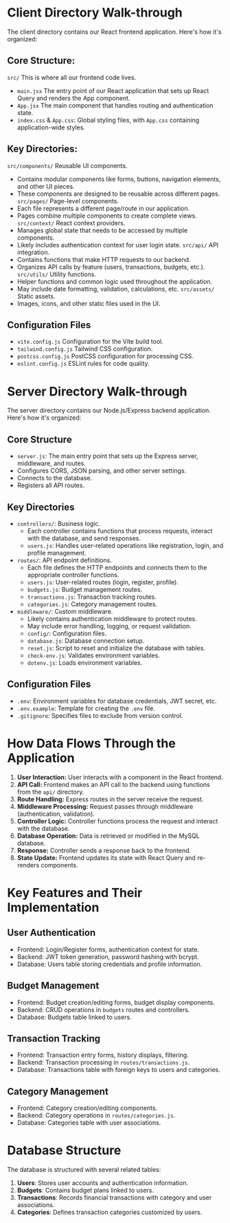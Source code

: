 # Client Directory Walk-through
The client directory contains our React frontend application. Here's how it's organized:

## Core Structure:
`src/` This is where all our frontend code lives.
- `main.jsx` The entry point of our React application that sets up React Query and renders the App component.
- `App.jsx` The main component that handles routing and authentication state.
- `index.css` & `App.css`: Global styling files, with `App.css` containing application-wide styles.

## Key Directories:
`src/components/` Reusable UI components.
- Contains modular components like forms, buttons, navigation elements, and other UI pieces.
- These components are designed to be reusable across different pages.
`src/pages/` Page-level components.
- Each file represents a different page\/route in our application.
- Pages combine multiple components to create complete views.
`src/context/` React context providers.
- Manages global state that needs to be accessed by multiple components.
- Likely includes authentication context for user login state.
`src/api/` API integration.
- Contains functions that make HTTP requests to our backend.
- Organizes API calls by feature (users, transactions, budgets, etc.).
`src/utils/` Utility functions.
- Helper functions and common logic used throughout the application.
- May include date formatting, validation, calculations, etc.
`src/assets/` Static assets.
- Images, icons, and other static files used in the UI.

## Configuration Files
- `vite.config.js` Configuration for the Vite build tool.
- `tailwind.config.js` Tailwind CSS configuration.
- `postcss.config.js` PostCSS configuration for processing CSS.
- `eslint.config.js` ESLint rules for code quality.

# Server Directory Walk-through
The server directory contains our Node.js\/Express backend application. Here's how it's
organized:
## Core Structure
- `server.js`: The main entry point that sets up the Express server, middleware, and routes.
- Configures CORS, JSON parsing, and other server settings.
- Connects to the database.
- Registers all API routes.
## Key Directories
- `controllers/`: Business logic.
	- Each controller contains functions that process requests, interact with the database, and send responses.
	- `users.js`: Handles user-related operations like registration, login, and profile management.
- `routes/`: API endpoint definitions.
	- Each file defines the HTTP endpoints and connects them to the appropriate controller functions.
	- `users.js`: User-related routes (login, register, profile).
	- `budgets.js`: Budget management routes.
	- `transactions.js`: Transaction tracking routes.
	- `categories.js`: Category management routes.
- `middleware/`: Custom middleware.
	- Likely contains authentication middleware to protect routes.
	- May include error handling, logging, or request validation.
	- `config/`: Configuration files.
	- `database.js`: Database connection setup.
	- `reset.js`: Script to reset and initialize the database with tables.
	- `check-env.js`: Validates environment variables.
	- `dotenv.js`: Loads environment variables.
## Configuration Files
- `.env`: Environment variables for database credentials, JWT secret, etc.
- `.env.example`: Template for creating the `.env` file.
- `.gitignore`: Specifies files to exclude from version control.

# How Data Flows Through the Application
1. **User Interaction:** User interacts with a component in the React frontend.
2. **API Call:** Frontend makes an API call to the backend using functions from the `api/` directory.
3. **Route Handling:** Express routes in the server receive the request.
4. **Middleware Processing:** Request passes through middleware (authentication, validation).
5. **Controller Logic:** Controller functions process the request and interact with the database.
6. **Database Operation:** Data is retrieved or modified in the MySQL database.
7. **Response:** Controller sends a response back to the frontend.
8. **State Update:** Frontend updates its state with React Query and re-renders components.

# Key Features and Their Implementation
## User Authentication
- Frontend: Login\/Register forms, authentication context for state.
- Backend: JWT token generation, password hashing with bcrypt.
- Database: Users table storing credentials and profile information.
## Budget Management
- Frontend: Budget creation\/editing forms, budget display components.
- Backend: CRUD operations in `budgets` routes and controllers.
- Database: Budgets table linked to users.
## Transaction Tracking
- Frontend: Transaction entry forms, history displays, filtering.
- Backend: Transaction processing in `routes/transactions.js`.
- Database: Transactions table with foreign keys to users and categories.
## Category Management
- Frontend: Category creation\/editing components.
- Backend: Category operations in `routes/categories.js`.
- Database: Categories table with user associations.

# Database Structure
The database is structured with several related tables:
1. **Users**: Stores user accounts and authentication information.
2. **Budgets**: Contains budget plans linked to users.
3. **Transactions**: Records financial transactions with category and user associations.
4. **Categories**: Defines transaction categories customized by users.